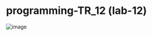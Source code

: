 # programming-TR_12 (lab-12)
![image](https://github.com/Reckven/Programming-TR_12/assets/131643668/b7a4fc23-0f8b-4036-80bd-70cd59398d40)
